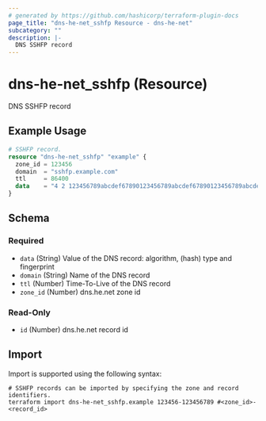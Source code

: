 ```yaml
---
# generated by https://github.com/hashicorp/terraform-plugin-docs
page_title: "dns-he-net_sshfp Resource - dns-he-net"
subcategory: ""
description: |-
  DNS SSHFP record
---
```


# dns-he-net_sshfp (Resource)

DNS SSHFP record

## Example Usage

```terraform
# SSHFP record.
resource "dns-he-net_sshfp" "example" {
  zone_id = 123456
  domain  = "sshfp.example.com"
  ttl     = 86400
  data    = "4 2 123456789abcdef67890123456789abcdef67890123456789abcdef123456789"
}
```

<!-- schema generated by tfplugindocs -->
## Schema

### Required

- `data` (String) Value of the DNS record: algorithm, (hash) type and fingerprint
- `domain` (String) Name of the DNS record
- `ttl` (Number) Time-To-Live of the DNS record
- `zone_id` (Number) dns.he.net zone id

### Read-Only

- `id` (Number) dns.he.net record id

## Import

Import is supported using the following syntax:

```shell
# SSHFP records can be imported by specifying the zone and record identifiers.
terraform import dns-he-net_sshfp.example 123456-123456789 #<zone_id>-<record_id>
```
